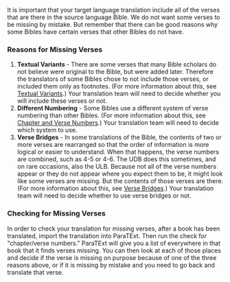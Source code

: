 
It is important that your target language translation include all of the verses that are there in the source language Bible. We do not want some verses to be missing by mistake. But remember that there can be good reasons why some Bibles have certain verses that other Bibles do not have. 

### Reasons for Missing Verses

  1. **Textual Variants** - There are some verses that many Bible scholars do not believe were original to the Bible, but were added later. Therefore the translators of some Bibles chose to not include those verses, or included them only as footnotes. (For more information about this, see [Textual Variants](../../translate/translate-textvariants/01.md).) Your translation team will need to decide whether you will include these verses or not.
  1. **Different Numbering** - Some Bibles use a different system of verse numbering than other Bibles. (For more information about this, see [Chapter and Verse Numbers](../../translate/translate-chapverse/01.md).) Your translation team will need to decide which system to use.
  1. **Verse Bridges** - In some translations of the Bible, the contents of two or more verses are rearranged so that the order of information is more logical or easier to understand. When that happens, the verse numbers are combined, such as 4-5 or 4-6. The UDB does this sometimes, and on rare occasions, also the ULB. Because not all of the verse numbers appear or they do not appear where you expect them to be, it might look like some verses are missing. But the contents of those verses are there. (For more information about this, see [Verse Bridges](../../translate/translate-versebridge/01.md).) Your translation team will need to decide whether to use verse bridges or not.

### Checking for Missing Verses

In order to check your translation for missing verses, after a book has been translated, import the translation into ParaTExt. Then run the check for "chapter/verse numbers." ParaTExt will give you a list of everywhere in that book that it finds verses missing. You can then look at each of those places and decide if the verse is missing on purpose because of one of the three reasons above, or if it is missing by mistake and you need to go back and translate that verse.